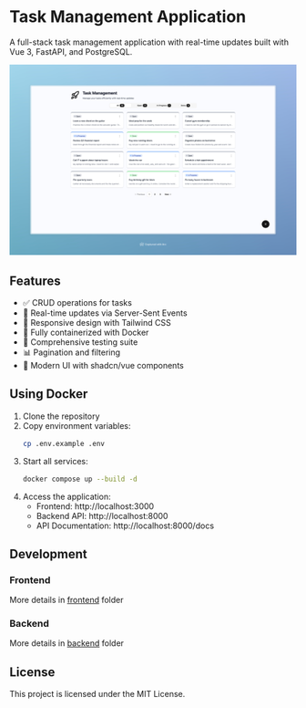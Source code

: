 # Task Management Application

A full-stack task management application with real-time updates built with Vue 3, FastAPI, and PostgreSQL.

![Home Page](public/home_page.jpeg)

## Features

- ✅ CRUD operations for tasks
- 🔄 Real-time updates via Server-Sent Events
- 📱 Responsive design with Tailwind CSS
- 🐳 Fully containerized with Docker
- 🧪 Comprehensive testing suite
- 📊 Pagination and filtering
- 🎨 Modern UI with shadcn/vue components

## Using Docker

1. Clone the repository
2. Copy environment variables:
   ```bash
   cp .env.example .env
   ```
3. Start all services:
   ```bash
   docker compose up --build -d
   ```
4. Access the application:
   - Frontend: http://localhost:3000
   - Backend API: http://localhost:8000
   - API Documentation: http://localhost:8000/docs

## Development

### Frontend

More details in [frontend](frontend/README.md) folder

### Backend

More details in [backend](backend/README.md) folder

## License

This project is licensed under the MIT License.
